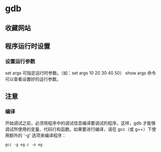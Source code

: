 # gdb

## 收藏网站

## 程序运行时设置

### 设置运行参数


set args 可指定运行时参数。（如：set args 10 20 30 40 50） 
show args 命令可以查看设置好的运行参数。 

## 注意

### 编译

开始调试之前，必须用程序中的调试信息编译要调试的程序。这样，gdb 才能够调试所使用的变量、代码行和函数。如果要进行编译，请在 gcc（或 g++）下使用额外的 '-g' 选项来编译程序：



  `gcc -g eg.c -o eg`
